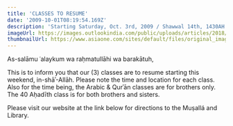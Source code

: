 ```yaml
---
title: 'CLASSES TO RESUME'
date: '2009-10-01T08:19:54.169Z'
description: 'Starting Saturday, Oct. 3rd, 2009 / Shawwal 14th, 1430AH'
imageUrl: https://images.outlookindia.com/public/uploads/articles/2018/1/19/QURAN_570_850.jpg
thumbnailUrl: https://www.asiaone.com/sites/default/files/original_images/Apr2020/20200424_is.jpg
---
```


As-salāmu ʿalaykum wa raḥmatullāhi wa barakātuh,

This is to inform you that our (3) classes are to resume starting this weekend, in-shāʾ-Allāh. Please note the time and location for each class. Also for the time being, the Arabic & Qurʾān classes are for brothers only. The 40 Aḥadīth class is for both brothers and sisters.

Please visit our website at the link below for directions to the Muṣallá and Library.
